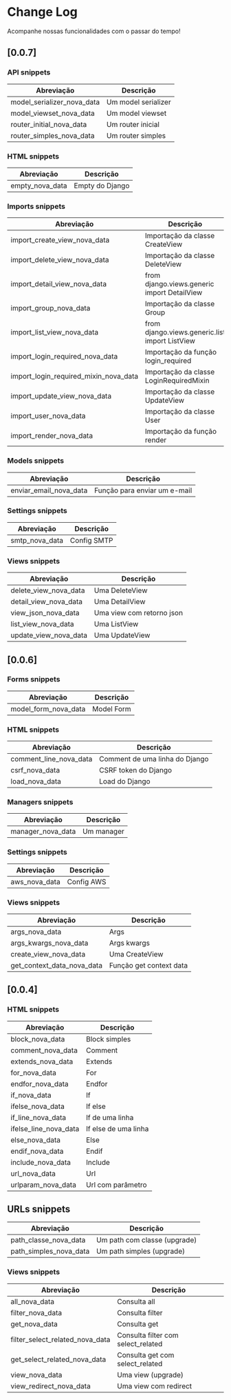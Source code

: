 # Change Log

Acompanhe nossas funcionalidades com o passar do tempo!

## [0.0.7]

### API snippets

| Abreviação                 | Descrição           |
| -------------------------- | ------------------- |
| model_serializer_nova_data | Um model serializer |
| model_viewset_nova_data    | Um model viewset    |
| router_initial_nova_data   | Um router inicial   |
| router_simples_nova_data   | Um router simples   |

### HTML snippets

| Abreviação      | Descrição       |
| --------------- | --------------- |
| empty_nova_data | Empty do Django |

### Imports snippets

| Abreviação                            | Descrição                                      |
| ------------------------------------- | ---------------------------------------------- |
| import_create_view_nova_data          | Importação da classe CreateView                |
| import_delete_view_nova_data          | Importação da classe DeleteView                |
| import_detail_view_nova_data          | from django.views.generic import DetailView    |
| import_group_nova_data                | Importação da classe Group                     |
| import_list_view_nova_data            | from django.views.generic.list import ListView |
| import_login_required_nova_data       | Importação da função login_required            |
| import_login_required_mixin_nova_data | Importação da classe LoginRequiredMixin        |
| import_update_view_nova_data          | Importação da classe UpdateView                |
| import_user_nova_data                 | Importação da classe User                      |
| import_render_nova_data               | Importação da função render                    |

### Models snippets

| Abreviação             | Descrição                    |
| ---------------------- | ---------------------------- |
| enviar_email_nova_data | Função para enviar um e-mail |

### Settings snippets

| Abreviação     | Descrição   |
| -------------- | ----------- |
| smtp_nova_data | Config SMTP |

### Views snippets

| Abreviação            | Descrição                 |
| --------------------- | ------------------------- |
| delete_view_nova_data | Uma DeleteView            |
| detail_view_nova_data | Uma DetailView            |
| view_json_nova_data   | Uma view com retorno json |
| list_view_nova_data   | Uma ListView              |
| update_view_nova_data | Uma UpdateView            |

## [0.0.6]

### Forms snippets

| Abreviação           | Descrição  |
| -------------------- | ---------- |
| model_form_nova_data | Model Form |

### HTML snippets

| Abreviação             | Descrição                      |
| ---------------------- | ------------------------------ |
| comment_line_nova_data | Comment de uma linha do Django |
| csrf_nova_data         | CSRF token do Django           |
| load_nova_data         | Load do Django                 |

### Managers snippets

| Abreviação        | Descrição  |
| ----------------- | ---------- |
| manager_nova_data | Um manager |

### Settings snippets

| Abreviação    | Descrição  |
| ------------- | ---------- |
| aws_nova_data | Config AWS |

### Views snippets

| Abreviação                 | Descrição               |
| -------------------------- | ----------------------- |
| args_nova_data             | Args                    |
| args_kwargs_nova_data      | Args kwargs             |
| create_view_nova_data      | Uma CreateView          |
| get_context_data_nova_data | Função get context data |

## [0.0.4]

### HTML snippets

| Abreviação            | Descrição            |
| --------------------- | -------------------- |
| block_nova_data       | Block simples        |
| comment_nova_data     | Comment              |
| extends_nova_data     | Extends              |
| for_nova_data         | For                  |
| endfor_nova_data      | Endfor               |
| if_nova_data          | If                   |
| ifelse_nova_data      | If else              |
| if_line_nova_data     | If de uma linha      |
| ifelse_line_nova_data | If else de uma linha |
| else_nova_data        | Else                 |
| endif_nova_data       | Endif                |
| include_nova_data     | Include              |
| url_nova_data         | Url                  |
| urlparam_nova_data    | Url com parâmetro    |

## URLs snippets

| Abreviação             | Descrição                    |
| ---------------------- | ---------------------------- |
| path_classe_nova_data  | Um path com classe (upgrade) |
| path_simples_nova_data | Um path simples (upgrade)    |

### Views snippets

| Abreviação                      | Descrição                          |
| ------------------------------- | ---------------------------------- |
| all_nova_data                   | Consulta all                       |
| filter_nova_data                | Consulta filter                    |
| get_nova_data                   | Consulta get                       |
| filter_select_related_nova_data | Consulta filter com select_related |
| get_select_related_nova_data    | Consulta get com select_related    |
| view_nova_data                  | Uma view (upgrade)                 |
| view_redirect_nova_data         | Uma view com redirect              |
